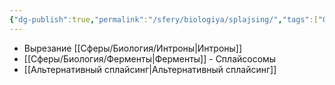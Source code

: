 ```yaml
---
{"dg-publish":true,"permalink":"/sfery/biologiya/splajsing/","tags":["Общаябиология"]}
---
```


- Вырезание [[Сферы/Биология/Интроны\|Интроны]] 
- [[Сферы/Биология/Ферменты\|Ферменты]] - Сплайсосомы
- [[Альтернативный сплайсинг\|Альтернативный сплайсинг]] 